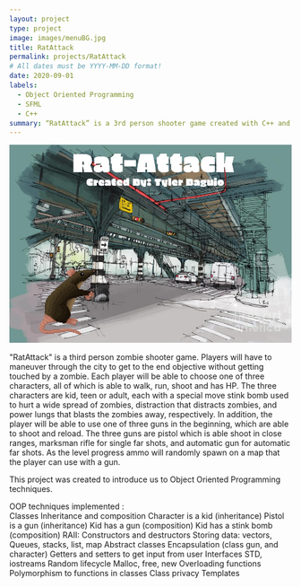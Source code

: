 ```yaml
---
layout: project
type: project
image: images/menuBG.jpg
title: RatAttack
permalink: projects/RatAttack
# All dates must be YYYY-MM-DD format!
date: 2020-09-01
labels:
  - Object Oriented Programming
  - SFML
  - C++
summary: “RatAttack” is a 3rd person shooter game created with C++ and SFML (Simple and Fast Multimedia Library).
---
```


<div class="ui small rounded images">
  <img class="ui image" src="../images/menuBG.jpg">
</div>

"RatAttack" is a third person zombie shooter game. Players will have to maneuver through the city to get to the end objective without getting touched by a zombie. Each player will be able to choose one of three characters, all of which is able to walk, run, shoot and has HP. The three characters are kid, teen or adult, each with a special move stink bomb used to hurt a wide spread of zombies, distraction that distracts zombies, and power lungs that blasts the zombies away, respectively. In addition, the player will be able to use one of three guns in the beginning, which are able to shoot and reload. The three guns are pistol which is able shoot in close ranges, marksman rifle for single far shots, and automatic gun for automatic far shots. As the level progress ammo will randomly spawn on a map that the player can use with a gun.

This project was created to introduce us to Object Oriented Programming techniques. 

OOP techniques implemented :  
    Classes
    Inheritance and composition
    Character is a kid (inheritance)
    Pistol is a gun (inheritance)
    Kid has a gun	(composition)
    Kid has a stink bomb (composition)
    RAII: Constructors and destructors
    Storing data: vectors, Queues, stacks, list, map
    Abstract classes
    Encapsulation (class gun, and character)
    Getters and setters to get input from user
    Interfaces
    STD, iostreams
    Random
    lifecycle
    Malloc, free, new
    Overloading functions
    Polymorphism to functions in classes
    Class privacy
    Templates


